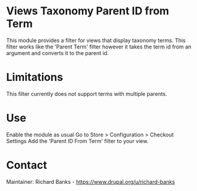 Views Taxonomy Parent ID from Term
==================================

This module provides a filter for views that display taxonomy terms. This 
filter works like the 'Parent Term' filter however it takes the term id 
from an argument and converts it to the parent id.

Limitations
===========

This filter currently does not support terms with multiple parents. 

Use
===

Enable the module as usual
Go to Store > Configuration > Checkout Settings
Add the 'Parent ID From Term' filter to your view.

Contact
=======

Maintainer: Richard Banks - https://www.drupal.org/u/richard-banks
